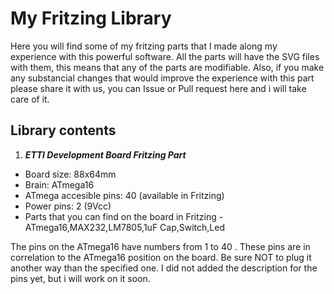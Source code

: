 # My Fritzing Library
Here you will find some of my fritzing parts that I made along my experience with this powerful software. All the parts will have the SVG files with them, this means that any of the parts are modifiable. Also, if you make any substancial changes that would improve the experience with this part please share it with us, you can Issue or Pull request here and i will take care of it.

## Library contents ##

1. ***ETTI Development Board Fritzing Part***

- Board size: 88x64mm
- Brain: ATmega16
- ATmega accesible pins: 40 (available in Fritzing)
- Power pins: 2 (9Vcc)
- Parts that you can find on the board in Fritzing - ATmega16,MAX232,LM7805,1uF Cap,Switch,Led

The pins on the ATmega16 have numbers from 1 to 40 . These pins are in correlation to the ATmega16 position on the board. Be sure NOT to plug it another way than the specified one. I did not added the description for the pins yet, but i will work on it soon. 


